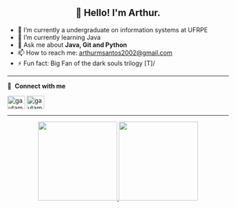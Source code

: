 <h2 align="center">👋 Hello! I'm Arthur.</h2>

- 🔭 I’m currently a undergraduate on information systems at UFRPE 
- 🌱 I’m currently learning Java 
- 💬 Ask me about **Java, Git and Python**
- 📫 How to reach me: arthurmsantos2002@gmail.com
- ⚡ Fun fact: Big Fan of the dark souls trilogy \[T]/


------

🔗 &nbsp;**Connect with me**
<p align="left">
<a href="https://www.linkedin.com/in/arthur-henrique-martins-santos/" target="blank"><img align="center" src="https://raw.githubusercontent.com/rahuldkjain/github-profile-readme-generator/master/src/images/icons/Social/linked-in-alt.svg" alt="gautamkrishnar" height="30" width="40" /></a>
<a href="https://www.instagram.com/arth.mrtns/" target="blank"><img align="center" src="https://raw.githubusercontent.com/rahuldkjain/github-profile-readme-generator/master/src/images/icons/Social/instagram.svg" alt="gautamkrishnar" height="30" width="40" /></a>

 -------

<div align="center">
  <a href="https://github.com/ArthurHMSantos">
  <img height="180em" src="https://github-readme-stats.vercel.app/api?username=ArthurHMSantos&show_icons=true&theme=react&include_all_commits=true&count_private=true"/>
  <img height="180em" src="https://github-readme-stats.vercel.app/api/top-langs/?username=ArthurHMSantos&layout=compact&langs_count=7&theme=material-palenight"/>
</div>
